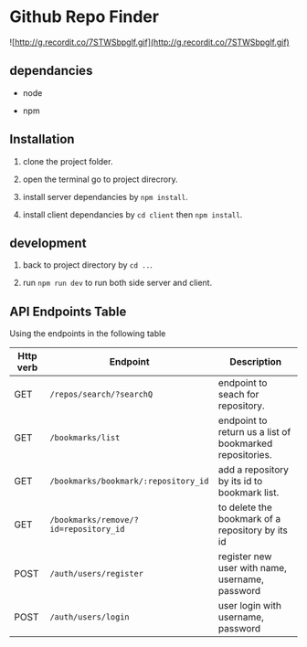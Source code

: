 # Github Repo Finder

![http://g.recordit.co/7STWSbpglf.gif](http://g.recordit.co/7STWSbpglf.gif)

## dependancies

- node

- npm

## Installation

1. clone the project folder.

2. open the terminal go to project direcrory.

3. install server dependancies by `npm install`.

4. install client dependancies by `cd client` then `npm install`.

## development

1. back to project directory by `cd ..`.

2. run `npm run dev` to run both side server and client.

## API Endpoints Table

Using the endpoints in the following table

| Http verb | Endpoint                              | Description                                              |
|-----------|---------------------------------------|----------------------------------------------------------|
| GET       | `/repos/search/?searchQ`              | endpoint to seach for repository.                        |
| GET       | `/bookmarks/list`                     | endpoint to return us a list of bookmarked repositories. |
| GET       | `/bookmarks/bookmark/:repository_id`  | add a repository by its id to bookmark list.             |
| GET       | `/bookmarks/remove/?id=repository_id` | to delete the bookmark of a repository by its id         |
| POST      | `/auth/users/register`                | register new user with name, username, password          |
| POST      | `/auth/users/login`                   | user login with username, password                       |
